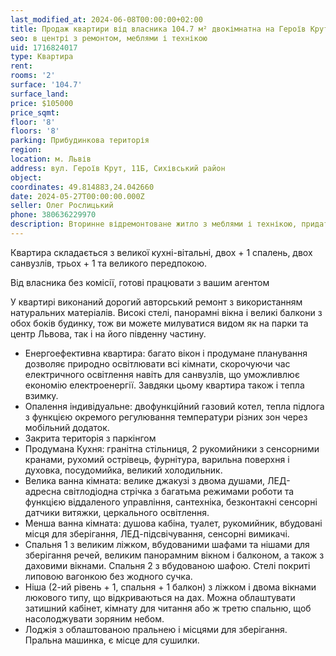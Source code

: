 ```yaml
---
last_modified_at: 2024-06-08T00:00:00+02:00
title: Продаж квартири від власника 104.7 м² двокімнатна на Героїв Крут
seo: в центрі з ремонтом, меблями і технікою
uid: 1716824017
type: Квартира
rent:
rooms: '2'
surface: '104.7'
surface_land:
price: $105000
price_sqmt:
floor: '8'
floors: '8'
parking: Прибудинкова територія
region:
location: м. Львів
address: вул. Героїв Крут, 11Б, Сихівський район
object:
coordinates: 49.814883,24.042660
date: 2024-05-27T00:00:00.000Z
seller: Олег Рослицький
phone: 380636229970
description: Вторинне відремонтоване житло з меблями і технікою, придатне і готове для проживання
---
```


Квартира складається з великої кухні-вітальні, двох + 1 спалень, двох санвузлів, трьох + 1 та великого передпокою.

Від власника без комісії, готові працювати з вашим агентом

У квартирі виконаний дорогий авторський ремонт з використанням натуральних матеріалів. Високі стелі, панорамні вікна і великі балкони з обох боків будинку, тож ви можете милуватися видом як на парки та центр Львова, так і на його південну частину.

- Енергоефективна квартира: багато вікон і продумане планування дозволяє природно освітлювати всі кімнати, скорочуючи час електричного освітлення навіть для санвузлів, що уможливлює економію електроенергії. Завдяки цьому квартира також і тепла взимку.
- Опалення індивідуальне: двофункційний газовий котел, тепла підлога з функцією окремого регулювання температури різних зон через мобільний додаток.
- Закрита територія з паркінгом
- Продумана Кухня: гранітна стільниця, 2 рукомийники з сенсорними кранами, рухомий острівець, фурнітура, варильна поверхня і духовка, посудомийка, великий холодильник.
- Велика ванна кімната: велике джакузі з двома душами, ЛЕД-адресна світлодіодна стрічка з багатьма режимами роботи та функцією віддаленого управління, сантехніка, безконтакні сенсорні датчики витяжки, церкального освітлення.
- Менша ванна кімната: душова кабіна, туалет, рукомийник, вбудовані місця для зберігання, ЛЕД-підсвічування, сенсорні вимикачі.
- Спальня 1 з великим ліжком, вбудованими шафами та нішами для зберігання речей, великим панорамним вікном і балконом, а також з даховими вікнами. Спальня 2 з вбудованою шафою. Стелі покриті липовою вагонкою без жодного сучка.
- Ніша (2-ий рівень + 1, спальня + 1 балкон) з ліжком і двома вікнами люкового типу, що відкриваються на дах. Можна облаштувати затишний кабінет, кімнату для читання або ж третю спальню, щоб насолоджувати зоряним небом.
- Лоджія з облаштованою пральнею і місцями для зберігання. Пральна машинка, є місце для сушилки.
